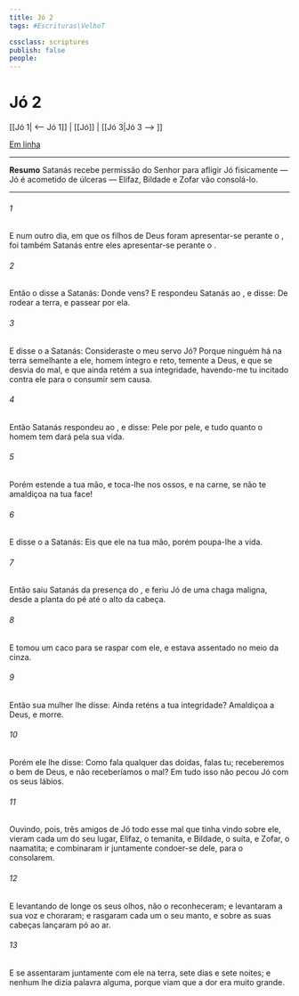 ```yaml
---
title: Jó 2
tags: #Escrituras\VelhoT

cssclass: scriptures
publish: false
people:
---
```


# Jó 2
[[Jó 1| <-- Jó 1]] | [[Jó]] | [[Jó 3|Jó 3 --> ]]

[Em linha](https://churchofjesuschrist.org/study/scriptures/ot/job/2?lang=por)

---
__Resumo__
Satanás recebe permissão do Senhor para afligir Jó fisicamente — Jó é acometido de úlceras — Elifaz, Bildade e Zofar vão consolá-lo.

---
###### 1 
E num outro dia, em que os filhos de Deus foram apresentar-se perante o , foi também Satanás entre eles apresentar-se perante o .

###### 2 
Então o  disse a Satanás: Donde vens? E respondeu Satanás ao , e disse: De rodear a terra, e passear por ela.

###### 3 
E disse o  a Satanás: Consideraste o meu servo Jó? Porque ninguém há na terra semelhante a ele, homem íntegro e reto, temente a Deus, e que se desvia do mal, e que ainda retém a sua integridade, havendo-me tu incitado contra ele para o consumir sem causa.

###### 4 
Então Satanás respondeu ao , e disse: Pele por pele, e tudo quanto o homem tem dará pela sua vida.

###### 5 
Porém estende a tua mão, e toca-lhe nos ossos, e na carne,  se não te amaldiçoa na tua face!

###### 6 
E disse o  a Satanás: Eis que ele  na tua mão, porém poupa-lhe a vida.

###### 7 
Então saiu Satanás da presença do , e feriu Jó de uma chaga maligna, desde a planta do pé até o alto da cabeça.

###### 8 
E  tomou um caco para se raspar com ele, e estava assentado no meio da cinza.

###### 9 
Então sua mulher lhe disse: Ainda reténs a tua integridade? Amaldiçoa a Deus, e morre.

###### 10 
Porém ele lhe disse: Como fala qualquer das doidas, falas tu; receberemos o bem de Deus, e não receberíamos o mal? Em tudo isso não pecou Jó com os seus lábios.

###### 11 
Ouvindo, pois, três amigos de Jó todo esse mal que tinha vindo sobre ele, vieram cada um do seu lugar, Elifaz, o temanita, e Bildade, o suíta, e Zofar, o naamatita; e combinaram ir juntamente condoer-se dele, para o consolarem.

###### 12 
E levantando de longe os seus olhos, não o reconheceram; e levantaram a sua voz e choraram; e rasgaram cada um o seu manto, e sobre as suas cabeças lançaram pó ao ar.

###### 13 
E se assentaram juntamente com ele na terra, sete dias e sete noites; e nenhum lhe dizia palavra alguma, porque viam que a dor era muito grande.

